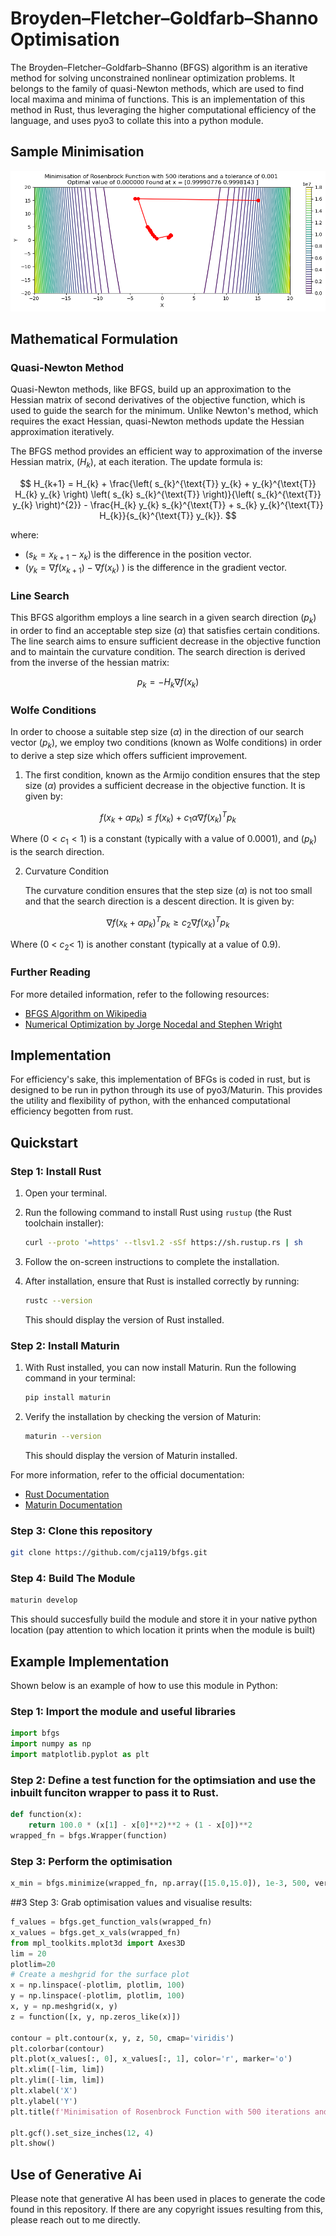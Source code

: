 #  Broyden–Fletcher–Goldfarb–Shanno Optimisation

The Broyden–Fletcher–Goldfarb–Shanno (BFGS) algorithm is an iterative method for solving unconstrained nonlinear optimization problems. It belongs to the family of quasi-Newton methods, which are used to find local maxima and minima of functions. This is an implementation of this method in Rust, thus leveraging the higher computational efficiency of the language, and uses pyo3 to collate this into a python module.
## Sample Minimisation
![Sample Solve](SampleRosenbrock.png)
## Mathematical Formulation
### Quasi-Newton Method

Quasi-Newton methods, like BFGS, build up an approximation to the Hessian matrix of second derivatives of the objective function, which is used to guide the search for the minimum. Unlike Newton's method, which requires the exact Hessian, quasi-Newton methods update the Hessian approximation iteratively.

The BFGS method provides an efficient way to approximation of the inverse Hessian matrix, \($H_k$\), at each iteration. The update formula is:

$$
H_{k+1} = H_{k} + \frac{\left( s_{k}^{\text{T}} y_{k} + y_{k}^{\text{T}} H_{k} y_{k} \right) \left( s_{k} s_{k}^{\text{T}} \right)}{\left( s_{k}^{\text{T}} y_{k} \right)^{2}} - \frac{H_{k} y_{k} s_{k}^{\text{T}} + s_{k} y_{k}^{\text{T}} H_{k}}{s_{k}^{\text{T}} y_{k}}.
$$

where:
- \($s_k = x_{k+1} - x_k$\) is the difference in the position vector.
- \($y_k = \nabla f(x_{k+1}) - \nabla f(x_k)$ \) is the difference in the gradient vector.


### Line Search

This BFGS algorithm employs a line search in a given search direction \($p_k$\) in order to find an acceptable step size \($\alpha$\) that satisfies certain conditions. The line search aims to ensure sufficient decrease in the objective function and to maintain the curvature condition. The search direction is derived from the inverse of the hessian matrix:

$$
p_k = - H_k \nabla f(x_{k})
$$

### Wolfe Conditions
In order to choose a suitable step size \($\alpha$\) in the direction of our search vector \($p_k$\), we employ two conditions (known as Wolfe conditions) in order to derive a step size which offers sufficient improvement.


1. The first condition, known as the Armijo condition ensures that the step size \($\alpha$\) provides a sufficient decrease in the objective function. It is given by:

$$
f(x_k + \alpha p_k) \leq f(x_k) + c_1 \alpha \nabla f(x_k)^T p_k 
$$

Where \($0 < c_1 < 1$\) is a constant (typically with a value of 0.0001), and \($p_k$\) is the search direction.

2. Curvature Condition
    
    The curvature condition ensures that the step size \($\alpha$\) is not too small and that the search direction is a descent direction. It is given by:
    
$$
\nabla f(x_k + \alpha p_k)^T p_k \geq c_2 \nabla f(x_k)^T p_k 
$$
    
Where \(0 < $c_2 <$ 1\) is another constant (typically at a value of 0.9).

### Further Reading


For more detailed information, refer to the following resources:
- [BFGS Algorithm on Wikipedia](https://en.wikipedia.org/wiki/BFGS_method)
- [Numerical Optimization by Jorge Nocedal and Stephen Wright](https://www.springer.com/gp/book/9780387303031)

## Implementation

For efficiency's sake, this implementation of BFGs is coded in rust, but is designed to be run in python through its use of pyo3/Maturin. This provides the utility and flexibility of python, with the enhanced computational efficiency begotten from rust.

## Quickstart

### Step 1: Install Rust

1. Open your terminal.
2. Run the following command to install Rust using `rustup` (the Rust toolchain installer):

    ```sh
    curl --proto '=https' --tlsv1.2 -sSf https://sh.rustup.rs | sh
    ```

3. Follow the on-screen instructions to complete the installation.
4. After installation, ensure that Rust is installed correctly by running:

    ```sh
    rustc --version
    ```

    This should display the version of Rust installed.

### Step 2: Install Maturin

1. With Rust installed, you can now install Maturin. Run the following command in your terminal:

    ```sh
    pip install maturin
    ```

2. Verify the installation by checking the version of Maturin:

    ```sh
    maturin --version
    ```

    This should display the version of Maturin installed.

For more information, refer to the official documentation:
- [Rust Documentation](https://www.rust-lang.org/learn)
- [Maturin Documentation](https://maturin.rs/)

### Step 3: Clone this repository
```sh
git clone https://github.com/cja119/bfgs.git
```
### Step 4: Build The Module

```sh
maturin develop
```

This should succesfully build the module and store it in your native python location (pay attention to which location it prints when the module is built)

## Example Implementation

Shown below is an example of how to use this module in Python:
### Step 1: Import the module and useful libraries
```py
import bfgs
import numpy as np
import matplotlib.pyplot as plt
```

### Step 2: Define a test function for the optimsiation and use the inbuilt funciton wrapper to pass it to Rust.
```py
def function(x):
    return 100.0 * (x[1] - x[0]**2)**2 + (1 - x[0])**2
wrapped_fn = bfgs.Wrapper(function)
```
### Step 3: Perform the optimisation
```py
x_min = bfgs.minimize(wrapped_fn, np.array([15.0,15.0]), 1e-3, 500, verbose=False)
```
##3 Step 3: Grab optimisation values and visualise results:
```py
f_values = bfgs.get_function_vals(wrapped_fn)
x_values = bfgs.get_x_vals(wrapped_fn)
from mpl_toolkits.mplot3d import Axes3D
lim = 20
plotlim=20
# Create a meshgrid for the surface plot
x = np.linspace(-plotlim, plotlim, 100)
y = np.linspace(-plotlim, plotlim, 100)
x, y = np.meshgrid(x, y)
z = function([x, y, np.zeros_like(x)])

contour = plt.contour(x, y, z, 50, cmap='viridis')
plt.colorbar(contour)
plt.plot(x_values[:, 0], x_values[:, 1], color='r', marker='o')
plt.xlim([-lim, lim])
plt.ylim([-lim, lim])
plt.xlabel('X')
plt.ylabel('Y')
plt.title(f'Minimisation of Rosenbrock Function with 500 iterations and a tolerance of 0.001 \n Optimal value of {function(x_values[-1]):2f} Found at x = {x_values[-1]}')

plt.gcf().set_size_inches(12, 4)
plt.show()
```
## Use of Generative Ai

Please note that generative AI has been used in places to generate the code found in this repository. If there are any copyright issues resulting from this, please reach out to me directly.
